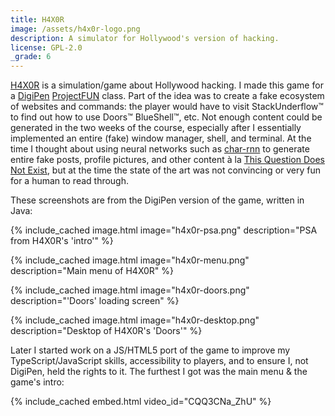 ```yaml
---
title: H4X0R
image: /assets/h4x0r-logo.png
description: A simulator for Hollywood's version of hacking.
license: GPL-2.0
_grade: 6
---
```


[H4X0R](https://github.com/milkey-mouse/h4x0r) is a simulation/game about Hollywood hacking. I made this game for a [DigiPen](https://www.digipen.edu/) [ProjectFUN](https://academy.digipen.edu/projectfun-workshops/summer-workshops/) class. Part of the idea was to create a fake ecosystem of websites and commands: the player would have to visit StackUnderflow™ to find out how to use Doors™ BlueShell™, etc. Not enough content could be generated in the two weeks of the course, especially after I essentially implemented an entire (fake) window manager, shell, and terminal. At the time I thought about using neural networks such as [char-rnn](https://github.com/karpathy/char-rnn) to generate entire fake posts, profile pictures, and other content à la [This Question Does Not Exist](https://stackroboflow.com/), but at the time the state of the art was not convincing or very fun for a human to read through.

These screenshots are from the DigiPen version of the game, written in Java:

{% include_cached image.html image="h4x0r-psa.png" description="PSA from H4X0R's 'intro'" %}

{% include_cached image.html image="h4x0r-menu.png" description="Main menu of H4X0R" %}

{% include_cached image.html image="h4x0r-doors.png" description="'Doors' loading screen" %}

{% include_cached image.html image="h4x0r-desktop.png" description="Desktop of H4X0R's 'Doors'" %}

Later I started work on a JS/HTML5 port of the game to improve my TypeScript/JavaScript skills, accessibility to players, and to ensure I, not DigiPen, held the rights to it. The furthest I got was the main menu & the game's intro:

{% include_cached embed.html video_id="CQQ3CNa_ZhU" %}
